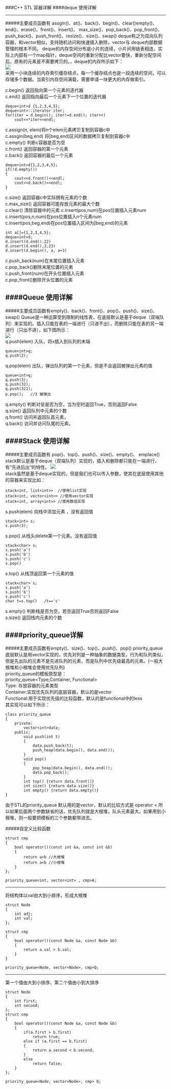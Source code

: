 ###C++ STL 容器详解
####deque 使用详解

----------
#####主要成员函数有 assgin()、at()、back()、begin()、clear()empty()、end()、erase()、front()、insert()、 max\_size()、pop\_back()、pop\_front()、push\_back()、push\_front()、resize()、size()、swap()
deque称之为双向队列容器，和vector相似，支持随机访问和快速插入删除，vector与 deque内部数据管理的根本不同。 deque的内存空间分布是小片的连续，小片间用链表相连，实际上内部有一个map指针，deque空间的重新分配比vector要快，重新分配空间后，原有的元素是不需要拷贝的。，deque的内存所示如下：  
![](http://images.cnitblog.com/blog2015/277239/201503/211659037977315.gif)  
采用一小块连续的内存索引缓存结点，每一个缓存结点也是一段连续的空间，可以存储多个数据。当索引内存空间满载，需要申请一块更大的内存做索引。 
  

c.begin() 返回指向第一个元素的迭代器  
c.end() 返回指向最后一个元素下一个位置的迭代器

	deque<int>d {1,2,3,4,5};
	deque<int>::iterator iter;
	for(iter = d.begin(); iter!=d.end(); iter++)
		cout<<*iter<<endl;
c.assign(n, elem)将n个elem元素拷贝复制到容器c中  
c.assgin(beg,end) 将[beg,end)区间的数据拷贝复制到容器c中  
c.empty() 判断c容器是否为空  
c.front() 返回容器的第一个元素  
c.back() 返回容器的最后一个元素

	deque<int>d{1,2,3,4,5};
	if(!d.empty())
	{
		cout<<d.front()<<endl;
		cout<<d.back()<<endl;
	}
c.size() 返回容器c中实际拥有元素的个数  
c.max\_size() 返回容器可能存放元素的最大个数  
c.clear() 清除容器中的元素
c.insert(pos,num)在pos位置插入元素num  
c.insert(pos,n,num)在pos位置插入n个元素num  
c.insert(pos,beg,end)在pos位置插入区间为[beg,end)的元素

	int a[]={1,2,3,4,5};
	deque<int>d;
	d.insert(d.end(),22)
	d.insert(d.end(),3,23)
	d.insert(d.begin(), a, a+3)
  
c.push\_back(num)在末尾位置插入元素  
c.pop\_back()删除末尾位置的元素  
c.push\_front(num)在开头位置插入元素  
c.pop\_front()删除开头位置的元素

####Queue 使用详解
----------
#####主要成员函数有empty()、back()、front()、pop()、push()、size()、swap()
Queue是一种运算受到限制的线性表，在底层默认是基于deque（双端队列）来实现的。插入只能在表的一端进行（只进不出），而删除只能在表的另一端进行（只出不进），如下图所示：  
![](http://img.blog.csdn.net/20170326153249670?watermark/2/text/aHR0cDovL2Jsb2cuY3Nkbi5uZXQvcmVkUm50/font/5a6L5L2T/fontsize/400/fill/I0JBQkFCMA==/dissolve/70/gravity/SouthEast)  
q.push(elem) 入队，将x插入到队列的末端

	queue<int>q;
	q.push(2);
q.pop(elem) 出队，弹出队列的第一个元素，但是不会返回被弹出元素的值

	queue<int>q;
	q.push(3);
	q.push(32);
	q.push(321);
	p.pop();   //3 被弹出
q.empty() 判断对垒是否为空，当为空时返回True，否则返回False  
q.size() 返回队列中元素的个数  
q.front() 访问并返回队首元素，  
q.back()  访问并访问队尾的元素。

####Stack 使用详解
----------
#####主要成员函数有 pop()、top()、push()、size()、empty()、 emplace()  
stack默认是基于deque（双端队列）实现的，插入和删除都只能在一端进行，有”先进后出“的特性。
![](http://img.blog.csdn.net/20170326153225515?watermark/2/text/aHR0cDovL2Jsb2cuY3Nkbi5uZXQvcmVkUm50/font/5a6L5L2T/fontsize/400/fill/I0JBQkFCMA==/dissolve/70/gravity/SouthEast)  
stack虽然是基于deque实现的，但是我们也可以传入参数，使其在底层使用其他的容器来实现比如：  

	stack<int, list<int>>  //使用list实现
	stack<int, vector<int>> //使用vector实现
	stack<int, array<int>> //使用数组实现
s.push(elem) 向栈中添加元素 ，没有返回值

	stack<int> s;
	s.push(3);
s.pop() 从栈头delete第一个元素。没有返回值

	stack<char> s;
	s.push('a')
	s.push('b')
	s.push('c')
	s.pop()
s.top() 从栈顶返回第一个元素的值

	stack<char> s;
	s.push('a')
	s.push('b')
	s.push('c')
	char t=s.top()   /t=='c'
s.empty()  判断栈是否为空，若空返回True否则返回False  
s.size() 返回栈内元素的个数

####priority_queue详解
----------

#####主要成员函数有empty()、size()、top()、push()、pop()
priority\_queue 底层默认是用vector实现的，优先对列是一种抽象的数据类型，行为和队列类似，但是先出队的元素不是先进队列的元素，而是队列中优先级最高的元素。(一般大根堆和小根堆会使用优先队列)  
priority\_queue的模板原型是：   
priority\_queue<Type,Container, Functional>   
Type:     存放容器的元素类型  
Container:实现优先队列的底层容器，默认的是vector<T>  
Functional:用于实现优先级的比较函数，默认的是functional中的less<T>  
其实现可以如下所示：

	class priority_queue
	{
		private:
			vector<int>data;
		public:
			void push(int t)
			{
				data.push_back(t);
				push_heap(data.begin(), data.end());
			}
			void pop()
			{
				pop_heap(data.begin(), data.end());
				data.pop_back();
			}
			int top() {return data.front()}
			int size() {return data.size()}
			int empty() {return data.empty()}
	}

由于STL的priority_queue 默认用的是vector，默认的比较方式是 operator < 所以如果后面两个参数缺省的话，优先队列就是大根堆，队头元素最大。如果用到小根堆，则一般要把模板的三个参数都带进去。

#####自定义比较函数

	struct cmp
	{
		bool operator()(const int &a, const int &b)
		{
			return a>b //大根堆
			return a<b //小根堆
		}
	};
	
	priority_queue<int, vector<int> , cmp>A;

----------
将结构体以val由大到小排序，形成大根堆

    struct Node
	{
		int adj;
		int val;
	};
	
	struct cmp
	{
		bool operator()(const Node &a, const Node &b)
		{
			return a.val > b.val;
		}
	}

	priority_queue<Node, vector<Node>, cmp>Q;

----------
第一个值由大到小排序，第二个值由小到大排序  

	struct Node
	{
		int first;
		int second;
	};
	struct cmp
	{
		bool operator()(const Node &a, const Node &b)
		{
			if(a.first > b.first)
				return true;
			else if (a.first == b.first)
			{
				return a.second < b.second;
			}
			else
				return false;
		}
	};

	priority_queue<Node, vector<Node>, cmp> Q;

